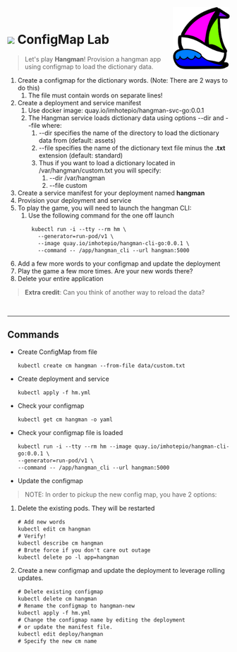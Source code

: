 <img src="../assets/k8sland.png" align="right" width="128" height="auto"/>

<br/>

# <img src="../assets/lab.png" width="32" height="auto"/> ConfigMap Lab

> Let's play **Hangman**! Provision a hangman app using configmap to load the dictionary data.

1. Create a configmap for the dictionary words. (Note: There are 2 ways to do this)
    1. The file must contain words on separate lines!
2. Create a deployment and service manifest
    1. Use docker image: quay.io/imhotepio/hangman-svc-go:0.0.1
    2. The Hangman service loads dictionary data using options --dir and --file where:
        1. --dir specifies the name of the directory to load the dictionary data from (default: assets)
        2. --file specifies the name of the dictionary text file minus the **.txt** extension (default: standard)
        3.  Thus if you want to load a dictionary located in /var/hangman/custom.txt you will specify:
            1. --dir /var/hangman
            2. --file custom
3. Create a service manifest for your deployment named **hangman**
4. Provision your deployment and service
5. To play the game, you will need to launch the hangman CLI:
    1. Use the following command for the one off launch
       ```shell
        kubectl run -i --tty --rm hm \
          --generator=run-pod/v1 \
          --image quay.io/imhotepio/hangman-cli-go:0.0.1 \
          --command -- /app/hangman_cli --url hangman:5000
       ```
6. Add a few more words to your configmap and update the deployment
7. Play the game a few more times. Are your new words there?
8. Delete your entire application

> **Extra credit**: Can you think of another way to reload the data?


<br/>

---
## Commands

- Create ConfigMap from file

  ```shell
  kubectl create cm hangman --from-file data/custom.txt
  ```

- Create deployment and service

  ```shell
  kubectl apply -f hm.yml
  ```

- Check your configmap

  ```shell
  kubectl get cm hangman -o yaml
  ```

- Check your configmap file is loaded

  ```shell
  kubectl run -i --tty --rm hm --image quay.io/imhotepio/hangman-cli-go:0.0.1 \
  --generator=run-pod/v1 \
  --command -- /app/hangman_cli --url hangman:5000
  ```

- Update the configmap

> NOTE: In order to pickup the new config map, you have 2 options:

1. Delete the existing pods. They will be restarted

    ```shell
    # Add new words
    kubectl edit cm hangman
    # Verify!
    kubectl describe cm hangman
    # Brute force if you don't care out outage
    kubectl delete po -l app=hangman
    ```

2. Create a new configmap and update the deployment to leverage rolling
   updates.

    ```shell
    # Delete existing configmap
    kubectl delete cm hangman
    # Rename the configmap to hangman-new
    kubectl apply -f hm.yml
    # Change the configmap name by editing the deployment
    # or update the manifest file.
    kubectl edit deploy/hangman
    # Specify the new cm name
    ```